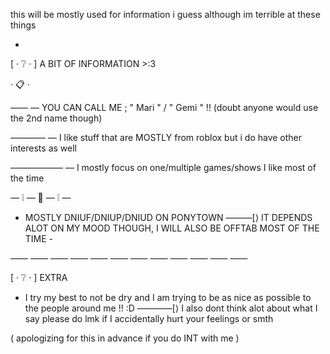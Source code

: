 this will be mostly used for information i guess although im terrible at these things 

-

[ · ❔ · ] 
A BIT OF INFORMATION >:3



· 📋 ·

—— — YOU CAN CALL ME ; " Mari " / " Gemi " !!
(doubt anyone would use the 2nd name though)

———— — I like stuff that are MOSTLY from roblox but i do have other interests as well

—————— — I mostly focus on one/multiple games/shows I like most of the time

— ❕ — 🧭 — ❕ —

 - MOSTLY DNIUF/DNIUP/DNIUD ON PONYTOWN ———[⟩
IT DEPENDS ALOT ON MY MOOD THOUGH, I WILL ALSO BE OFFTAB MOST OF THE TIME -

—— —— —— —— —— —— —— —— —— —— —— ——

[ · ❔ · ] 
EXTRA

- I try my best to not be dry and I am trying to be as nice as possible to the people around me !! :D
————[⟩  I also dont think alot about what I say please do lmk if I accidentally hurt your feelings or smth

( apologizing for this in advance 
if you do INT with me )

